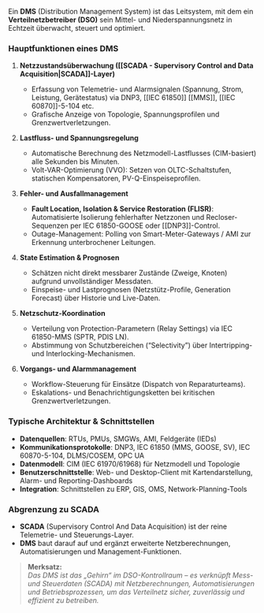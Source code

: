Ein **DMS** (Distribution Management System) ist das Leitsystem, mit dem ein **Verteilnetzbetreiber (DSO)** sein Mittel- und Niederspannungsnetz in Echtzeit überwacht, steuert und optimiert.

### Hauptfunktionen eines DMS
1. **Netzzustandsüberwachung ([[SCADA - Supervisory Control and Data Acquisition|SCADA]]-Layer)**
    - Erfassung von Telemetrie- und Alarmsignalen (Spannung, Strom, Leistung, Gerätestatus) via DNP3, [[IEC 61850]] [[MMS]], [[IEC 60870]]-5-104 etc.
    - Grafische Anzeige von Topologie, Spannungs­profilen und Grenzwertverletzungen.

2. **Lastfluss- und Spannungs­­regelung**    
    - Automatische Berechnung des Netzmodell-Lastflusses (CIM-basiert) alle Sekunden bis Minuten.
    - Volt-VAR-Optimierung (VVO): Setzen von OLTC-Schaltstufen, statischen Kompensatoren, PV-Q-Einspeiseprofilen.

3. **Fehler- und Ausfallmanagement**    
    - **Fault Location, Isolation & Service Restoration (FLISR)**: Automatisierte Isolierung fehlerhafter Netzzonen und Recloser-Sequenzen per IEC 61850-GOOSE oder [[DNP3]]-Control.
    - Outage-Management: Polling von Smart-Meter-Gateways / AMI zur Erkennung unterbrochener Leitungen.

4. **State Estimation & Prognosen**    
    - Schätzen nicht direkt messbarer Zustände (Zweige, Knoten) aufgrund unvollständiger Messdaten.
    - Einspeise- und Lastprognosen (Netzstütz-Profile, Generation Forecast) über Historie und Live-Daten.

5. **Netzschutz-Koordination**    
    - Verteilung von Protection-Parametern (Relay Settings) via IEC 61850-MMS (SPTR, PDIS LN).
    - Abstimmung von Schutzbereichen (“Selectivity”) über Intertripping- und Interlocking-Mechanismen.

6. **Vorgangs- und Alarmmanagement**    
    - Workflow-Steuerung für Einsätze (Dispatch von Reparaturteams).
    - Eskalations- und Benachrichtigungsketten bei kritischen Grenzwertverletzungen.

### Typische Architektur & Schnittstellen
- **Datenquellen**: RTUs, PMUs, SMGWs, AMI, Feldgeräte (IEDs)
- **Kommunikationsprotokolle**: DNP3, IEC 61850 (MMS, GOOSE, SV), IEC 60870-5-104, DLMS/COSEM, OPC UA
- **Datenmodell**: CIM (IEC 61970/61968) für Netzmodell und Topologie
- **Benutzerschnittstelle**: Web- und Desktop-Client mit Kartendarstellung, Alarm- und Reporting-Dashboards
- **Integration**: Schnittstellen zu ERP, GIS, OMS, Network-Planning-Tools

### Abgrenzung zu SCADA
- **SCADA** (Supervisory Control And Data Acquisition) ist der reine Telemetrie- und Steuerungs-Layer.
- **DMS** baut darauf auf und ergänzt erweiterte Netzberechnungen, Automatisierungen und Management-Funktionen.

> **Merksatz:**  
> _Das DMS ist das „Gehirn“ im DSO-Kontrollraum – es verknüpft Mess- und Steuerdaten (SCADA) mit Netzberechnungen, Automatisierungen und Betriebsprozessen, um das Verteilnetz sicher, zuverlässig und effizient zu betreiben._